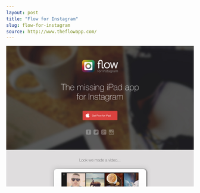 ```yaml
---
layout: post
title: "Flow for Instagram"
slug: flow-for-instagram
source: http://www.theflowapp.com/
---
```


<img src="/screenshots/flow-for-instagram.jpg">
